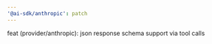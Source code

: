 ```yaml
---
'@ai-sdk/anthropic': patch
---
```


feat (provider/anthropic): json response schema support via tool calls
